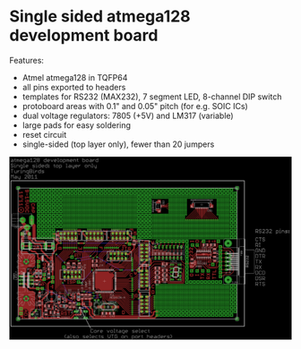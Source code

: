 Single sided atmega128 development board
========================================

Features:
- Atmel atmega128 in TQFP64
- all pins exported to headers
- templates for RS232 (MAX232), 7 segment LED, 8-channel DIP switch
- protoboard areas with 0.1" and 0.05" pitch (for e.g. SOIC ICs)
- dual voltage regulators: 7805 (+5V) and LM317 (variable)
- large pads for easy soldering
- reset circuit
- single-sided (top layer only), fewer than 20 jumpers

![Image](https://raw.githubusercontent.com/turingbirds/atmega128_devboard/master/atmega128_devboard.png)
